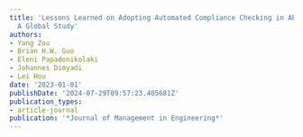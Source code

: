 ```yaml
---
title: 'Lessons Learned on Adopting Automated Compliance Checking in AEC Industry:
  A Global Study'
authors:
- Yang Zou
- Brian H.W. Guo
- Eleni Papadonikolaki
- Johannes Dimyadi
- Lei Hou
date: '2023-01-01'
publishDate: '2024-07-29T09:57:23.405681Z'
publication_types:
- article-journal
publication: '*Journal of Management in Engineering*'
---
```

